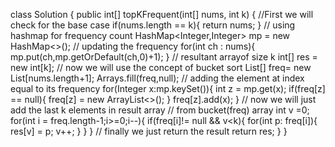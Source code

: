 class Solution {
    public int[] topKFrequent(int[] nums, int k) {
    //First we will check for the base case
        if(nums.length == k){
            return nums;
        }
        // using hashmap for frequency count
        HashMap<Integer,Integer> mp = new HashMap<>();
        // updating the frequency
        for(int ch : nums){
            mp.put(ch,mp.getOrDefault(ch,0)+1);
        }
        // resultant arrayof size k
        int[] res = new int[k];
        // now we will use the concept of bucket sort
        List<Integer>[] freq= new List[nums.length+1];
        Arrays.fill(freq,null);
       // adding the element at index equal to its frequency 
        for(Integer x:mp.keySet()){
            int z = mp.get(x);
            if(freq[z] == null){
                freq[z] = new ArrayList<>();
            }
           freq[z].add(x);
        }
        // now we will just add the last k elements in result array 
        // from bucket(freq) array
         int v =0;
        for(int i = freq.length-1;i>=0;i--){
            if(freq[i]!= null && v<k){
                 for(int p: freq[i]){
                    res[v] = p;
                    v++;
                }
            }
        }
        // finally we just return the result
        return res;
    }
}
